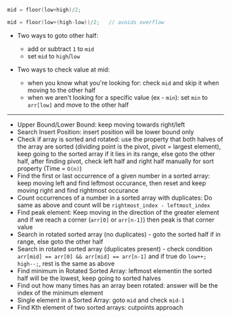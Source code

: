```cpp
mid = floor(low+high)/2;

mid = floor(low+(high-low))/2;   // avoids overflow
```

- Two ways to goto other half:
  - add or subtract `1` to `mid`
  - set `mid` to `high`/`low`

- Two ways to check value at mid:
  - when you know what you're looking for: check `mid` and skip it when moving to the other half
  - when we aren't looking for a specific value (ex - `min`): set `min` to `arr[low]` and move to the other half  
  
---
- Upper Bound/Lower Bound: keep moving towards right/left
- Search Insert Position: insert position will be lower bound only
- Check if array is sorted and rotated: use the property that both halves of the array are sorted (dividing point is the pivot, pivot = largest element), keep going to the sorted array if it lies in its range, else goto the other half, after finding pivot, check left half and right half manually for sort property (Time = `O(n)`)
- Find the first or last occurrence of a given number in a sorted array: keep moving left and find leftmost occurance, then reset and keep moving right and find rightmost occurance
- Count occurrences of a number in a sorted array with duplicates: Do same as above and count will be `rightmost_index - leftmost_index`
- Find peak element: Keep moving in the direction of the greater element and if we reach a corner (`arr[0]` or `arr[n-1]`) then peak is that corner value
- Search in rotated sorted array (no duplicates) - goto the sorted half if in range, else goto the other half
- Search in rotated sorted array (duplicates present) - check condition `arr[mid] == arr[0] && arr[mid] == arr[n-1]` and if true do `low++; high--;`, rest is the same as above
- Find minimum in Rotated Sorted Array: leftmost elementin the sorted half will be the lowest, keep going to sorted halves
- Find out how many times has an array been rotated: answer will be the index of the minimum element
- Single element in a Sorted Array: goto `mid` and check `mid-1`
- Find Kth element of two sorted arrays: cutpoints approach
